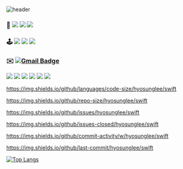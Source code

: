 ![header](https://capsule-render.vercel.app/api?type=waving&color=gradient&height=150&section=header&text=🧑🏻‍💻✨📱%20&fontSize=45)

### 📱  <img src="https://img.shields.io/badge/Swift-F05138?style=for-the-badge&logo=Swift&logoColor=white"> <img src="https://img.shields.io/badge/GitHub-41AD48?style=for-the-badge&logo=GitHub&logoColor=white"> <img src="https://img.shields.io/badge/Xcode-147EFB?style=for-the-badge&logo=Xcode&logoColor=white">

### 🕹️  <img src="https://img.shields.io/badge/EPL-7A2F9F?style=for-the-badge&logo=Premier League&logoColor=white"> <img src="https://img.shields.io/badge/Steam-000000?style=for-the-badge&logo=Steam&logoColor=white"> <img src="https://img.shields.io/badge/youtube-FF0000?style=for-the-badge&logo=youtube&logoColor=white">

### ✉️ [![Gmail Badge](https://img.shields.io/badge/Gmail-d14836?style=flat-square&logo=Gmail&logoColor=white&link=mailto:gytjdslazoq@gmail.com)](mailto:gytjdslazoq@gmail.com)

<img src="https://img.shields.io/github/languages/count/hyosunglee/swift">

<img src="https://img.shields.io/github/languages/top/hyosunglee/swift">

<img src="https://img.shields.io/github/languages/count/hyosunglee/swift">

<img src="https://img.shields.io/github/languages/count/hyosunglee/swift">

<img src="https://img.shields.io/github/languages/count/hyosunglee/swift">

<img src="https://img.shields.io/github/languages/count/hyosunglee/swift">
 



https://img.shields.io/github/languages/code-size/hyosunglee/swift

https://img.shields.io/github/repo-size/hyosunglee/swift

https://img.shields.io/github/issues/hyosunglee/swift

https://img.shields.io/github/issues-closed/hyosunglee/swift

https://img.shields.io/github/commit-activity/w/hyosunglee/swift

https://img.shields.io/github/last-commit/hyosunglee/swift


[![Top Langs](https://github-readme-stats.vercel.app/api/top-langs/?username=hyosunglee&layout=donut)](https://github.com/anuraghazra/github-readme-stats)
